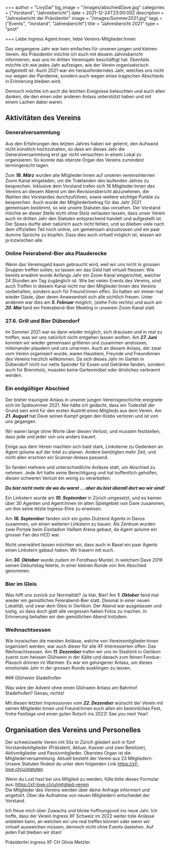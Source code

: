+++
author = "LivyDai"
bg_image = "/images/abschiedDave.jpg"
categories = ["Vorstand", "Jahresbericht"]
date = 2021-12-24T23:00:00Z
description = "Jahresbericht der Präsidentin"
image = "/images/Sommer2021.jpg"
tags = ["Events", "Vorstand", "Jahresbericht"]
title = "Jahresbericht 2021"
type = "post"

+++
Liebe Ingress Agent:Innen, liebe Vereins-Mitglieder:Innen

Das vergangene Jahr war kein einfaches für unseren jungen und kleinen Verein. Als Präsidentin möchte ich euch mit diesem Jahresbericht informieren, was uns im dritten Vereinsjahr beschäftigt hat. Ebenfalls möchte ich wie jedes Jahr aufzeigen, wie der Verein organisatorisch aufgestellt ist. 
Auch 2021 war ein herausforderndes Jahr, welches uns nicht nur wegen der Pandemie, sondern auch wegen eines tragischen Abschieds in Erinnerung bleiben wird. 

Dennoch möchte ich auch die leichten Ereignisse beleuchten und euch allen danken, die den einen oder anderen Anlass unterstützt haben und mit einem Lachen dabei waren. 


## Aktivitäten des Vereins

### Generalversammlung

Aus den Erfahrungen des letzten Jahres haben wir gelernt, den Aufwand nicht künstlich hochzuhalten, so dass wir dieses Jahr die Generalversammlung erst gar nicht versuchten in einem Lokal zu organisieren. So konnte das oberste Organ des Vereins zumindest termingerecht tagen. 

Zum ***18. März*** wurden alle Mitglieder:Innen auf unseren vereinsinternen Zoom Kanal eingeladen, um die Traktanden des laufenden Jahres zu besprechen. 
Inklusive dem Vorstand trafen sich 16 Mitglieder:Innen des Vereins an diesem Abend um den Revisionsbericht abzunehmen, die Wahlen des Vorstandes durchzuführen, sowie weitere wichtige Punkte zu besprechen. Auch wurde der Mitgliederbeitrag für das Jahr 2021 gemeinsam bestimmt, so wie unsere Statuten das vorsehen. 
Der Vorstand möchte an dieser Stelle nicht ohne Stolz verlauten lassen, dass unser Verein auch im dritten Jahr den Statuten entsprechend handelt und aufgestellt ist.
Der Spass durfte aber natürlich auch nicht fehlen, und so blieben viele nach dem offiziellen Teil noch online, um gemeinsam anzustossen und ein paar dumme Sprüche zu klopfen. Dass dies auch virtuell möglich ist, wissen wir ja inzwischen alle. 


### Online Feierabend-Bier aka Plauderecke 

Wenn das Vereinsgeld kaum gebraucht wird, weil wir uns nicht in grossen Gruppen treffen sollen, so lassen wir das Geld halt virtuell fliessen: 
Wie bereits erwähnt wurde Anfangs Jahr ein Zoom Kanal eingerichtet, welcher 24 Stunden am Tag zugänglich ist. 
Wie bei vielen Events des Vereins, sind auch Treffen in diesem Kanal nicht nur den Mitglieder:Innen des Vereins vorbehalten,
sondern auch für Freund:Innen offen. So hatten wir immer mal wieder Gäste, über deren Anwesenheit sich alle sichtlich freuen. 
Unter anderem war dies am ***5. Februar*** möglich, (siehe Foto rechts) und auch am ***20. Mai*** fand ein Feierabend-Bier Meeting in unserem Zoom Kanal statt. 



### 27.6. Grill und Bier Dübendorf

Im Sommer 2021 war es dann wieder möglich, sich draussen und in real zu treffen, was wir uns natürlich nicht entgehen lassen wollten. Am ***27. Juni*** konnten wir wieder gemeinsam grillieren und zusammen anstossen, miteinander plaudern und uns umarmen. Auch an diesem Anlass, der zwar vom Verein organisiert wurde, waren Haustiere, Freunde und Freundinnen des Vereins herzlich willkommen.
Da sich dieses Jahr im Garten in Dübendorf nicht nur nette Spender für Essen und Getränke fanden, sondern auch für Brennholz, mussten keine Gartenmöbel oder ähnliches verbrannt werden. 


### Ein endgültiger Abschied

Der bisher traurigste Anlass in unserer jungen Vereinsgeschichte ereignete sich im Spätsommer 2021. Nie hätte ich gedacht, dass ein Todesfall der Grund sein wird für den ersten Austritt eines Mitglieds aus dem Verein. 
Am ***21. August*** hat Dave seinen Kampf gegen den Krebs verloren und ist von uns gegangen. 

Wir waren lange ohne Worte über diesen Verlust, und mussten feststellen, dass jede und jeder von uns anders trauert. 

Einige aus dem Verein machten sich bald stark, Linksterne zu Gedenken an Agent qolume auf der Intel zu planen. 
Andere benötigten mehr Zeit, und nicht allen erschien ein Scanner-Anlass passend. 

So fanden mehrere und unterschiedliche Anlässe statt, um Abschied zu nehmen. 
Jede Art hatte seine Berechtigung und hat hoffentlich geholfen, diesen schweren Verlust ein wenig zu verarbeiten. 

***Du bist nicht mehr da wo du warst … aber du bist überall dort wo wir sind!***

Ein Linkstern wurde am ***10. September*** in Zürich umgesetzt, und es kamen über 30 Agenten und Agent:Innen im alten Spielgebiet von Dave zusammen, um ihm seine letzte Ingress-Ehre zu erweisen. 

Am ***18. September*** fanden sich ein 
gutes Dutzend Agents in Davos zusammen, 
um einen weiteren Linkstern zu bauen. Als Zentrum wurden zwei Portale beim Eisstadion Vaillant Arena gebaut, da Agent qolume ein grosser Fan des HCD war.

Nicht unerwähnt lassen möchten wir, dass auch in Basel ein paar Agents einen Linkstern gebaut haben. Wir trauern mit euch.

Am ***30. Oktober*** wurde zudem im Forsthaus Muntel, in welchem Dave 2019 seinen Geburtstag feierte, in einer kleinen Runde von ihm Abschied genommen. 


### Bier im Gleis

Was hilft uns zurück zur Normalität? Ja klar, Bier! Am ***1. Oktober*** fand mal wieder ein gemütliches Feierabend-Bier statt. Diesmal in einer neuen Lokalität, und zwar dem Gleis in Oerlikon. Der Abend war ausgelassen und lustig, so dass doch glatt alle vergessen haben Fotos zu machen. In Erinnerung behalten wir den gemütlichen Abend trotzdem. 


### Weihnachtsessen

Wie inzwischen die meisten Anlässe, welche von Vereinsmitglieder:Innen organisiert werden, war auch dieser für alle XF Interessierten offen: Das Weihnachtsessen. 
Am ***11. Dezember*** trafen wir uns im Stadiönli in Oerlikon zuerst zum heissen Glühwein in der Kälte und danach zum feinen Fondue-Plausch drinnen im Warmen. Es war ein gelungener Anlass, um dieses emotionale Jahr in der grossen Runde ausklingen zu lassen. 

### Glühwein Stadelhofen

Was wäre der Advent ohne einen Glühwein Anlass am Bahnhof Stadelhofen? 
Genau, nichts! 

Mit diesen letzten Impressionen vom 
***22. Dezember*** wünscht der Verein mit seinen Mitglieder:Innen und Freund:Innen euch allen ein besinnliches Fest, frohe Festtage und einen guten Rutsch ins 2022! See you next Year!

## Organisation des Vereins und Personelles

Der schweizweite Verein mit Sitz in Zürich gliedert sich in fünf Vorstandsmitglieder (Präsident, Aktuar, Kassier und zwei Beisitzer), Aktivmitglieder und Passivmitglieder. Oberstes Organ ist die Mitgliederversammlung. Aktuell besteht der Verein aus 23 Mitgliedern. 
Unsere Statuten findest du unter dem folgenden Link https://xf-love.ch/u/statuten 

Wenn du Lust hast bei uns Mitglied zu werden, fülle bitte dieses Formular aus: https://xf-love.ch/u/mitglied-verein  
Die Mitglieder des Vereins werden über deine Anfrage informiert und angehört. Über die Aufnahme von neuen Mitgliedern entscheidet der Vorstand. 

Ich freue mich über Zuwachs und blicke hoffnungsvoll ins neue Jahr. Ich hoffe, dass der Verein Ingress XF Schweiz im 2022 weiter tolle Anlässe anbieten kann, an welchen wir uns real treffen können oder wenn wir virtuell ausweichen müssen, dennoch nicht ohne Events dastehen. Auf jeden Fall bleiben wir dran!

Präsidentin Ingress XF CH
Olivia Metzler
